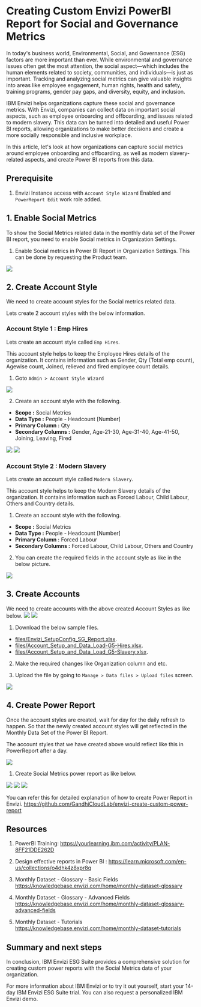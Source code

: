 # Creating Custom Envizi PowerBI Report for Social and Governance Metrics

In today's business world, Environmental, Social, and Governance (ESG) factors are more important than ever. While environmental and governance issues often get the most attention, the social aspect—which includes the human elements related to society, communities, and individuals—is just as important. Tracking and analyzing social metrics can give valuable insights into areas like employee engagement, human rights, health and safety, training programs, gender pay gaps, and diversity, equity, and inclusion.

IBM Envizi helps organizations capture these social and governance metrics. With Envizi, companies can collect data on important social aspects, such as employee onboarding and offboarding, and issues related to modern slavery. This data can be turned into detailed and useful Power BI reports, allowing organizations to make better decisions and create a more socially responsible and inclusive workplace.

In this article, let's look at how organizations can capture social metrics around employee onboarding and offboarding, as well as modern slavery-related aspects, and create Power BI reports from this data.

## Prerequisite

1. Envizi Instance access with `Account Style Wizard` Enabled and `PowerReport Edit` work role added.


## 1. Enable Social Metrics

To show the Social Metrics related data in the monthly data set of the Power BI report, you need to enable Social metrics in Organization Settings.

1. Enable Social metrics in Power BI Report in Organization Settings. This can be done by requesting the Product team.

<img src="images/image1.png">

## 2. Create Account Style

We need to create account styles for the Social metrics related data.

Lets create 2 account styles with the below information.

### Account Style 1 : Emp Hires

Lets create an account style called `Emp Hires`. 

This account style helps to keep the Employee Hires details of the organization. It contains information such as Gender, Qty (Total emp count), Agewise count, Joined, relieved and fired employee count details.

1. Goto `Admin > Account Style Wizard`

<img src="images/image20.png">

2. Create an account style with the following.

- **Scope :** Social Metrics
- **Data Type :** People - Headcount [Number]
- **Primary Column :** Qty
- **Secondary Columns :** Gender, Age-21-30,	Age-31-40,	Age-41-50,	Joining,	Leaving,	Fired

<img src="images/image21.png">
<img src="images/image22.png">


### Account Style 2 : Modern Slavery

Lets create an account style called `Modern Slavery`. 

This account style helps to keep the Modern Slavery details of the organization. It contains information such as Forced Labour, Child Labour, Others and Country details.

1. Create an account style with the following.

- **Scope :** Social Metrics
- **Data Type :** People - Headcount [Number]
- **Primary Column :** Forced Labour
- **Secondary Columns :** Forced Labour, Child Labour, Others and Country

2. You can create the required fields in the account style as like in the below picture.

<img src="images/image23.png">


## 3. Create Accounts

We need to create accounts with the above created Account Styles as like below.
<img src="images/image30.png">
<img src="images/image31.png">

1. Download the below sample files.

- [files/Envizi_SetupConfig_SG_Report.xlsx](./files/Envizi_SetupConfig_SG_Report.xlsx).
- [files/Account_Setup_and_Data_Load-G5-Hires.xlsx](./files/Account_Setup_and_Data_Load-G5-Hires.xlsx).
- [files/Account_Setup_and_Data_Load_G5-Slavery.xlsx](./files/Account_Setup_and_Data_Load_G5-Slavery.xlsx).

2. Make the required changes like Organization column and etc.

3. Upload the file by going to  `Manage > Data files > Upload files` screen.

<img src="images/image32.png">


## 4. Create Power Report

Once the account styles are created, wait for day for the daily refresh to happen. So that the newly created account styles will get reflected in the Monthly Data Set of the Power BI Report.

The account styles that we have created above would reflect like this in PowerReport after a day.

<img src="images/image40.png">


1. Create Social Metrics power report as like below.

<img src="images/image41.png">
<img src="images/image42.png">
<img src="images/image43.png">

You can refer this for detailed explanation of how to create Power Report in Envizi. https://github.com/GandhiCloudLab/envizi-create-custom-power-report


## Resources

1. PowerBI Training: https://yourlearning.ibm.com/activity/PLAN-8FF21DDE262D

2. Design effective reports in Power BI : https://learn.microsoft.com/en-us/collections/o4dhk4z8xpr8q

3. Monthly Dataset - Glossary - Basic Fields https://knowledgebase.envizi.com/home/monthly-dataset-glossary

4. Monthly Dataset - Glossary - Advanced Fields https://knowledgebase.envizi.com/home/monthly-dataset-glossary-advanced-fields

5. Monthly Dataset - Tutorials https://knowledgebase.envizi.com/home/monthly-dataset-tutorials


## Summary and next steps

In conclusion, IBM Envizi ESG Suite provides a comprehensive solution for creating custom power reports with the Social Metrics data of your organization.

For more information about IBM Envizi or to try it out yourself, start your 14-day IBM Envizi ESG Suite trial. You can also request a personalized IBM Envizi demo.